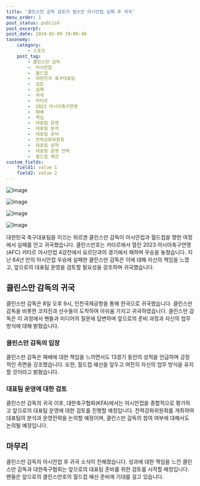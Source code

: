 ```yaml
---
title: '클린스만 감독 검토가 필수인 아시안컵 실패 후 귀국'
menu_order: 1
post_status: publish
post_excerpt: 
post_date: 2024-02-09 19:06:40
taxonomy:
    category:
        - 스포츠
    post_tag:
        - 클린스만 감독
        -  아시안컵
        -  월드컵
        -  대한민국 축구대표팀
        -  검토
        -  실패
        -  귀국
        -  카타르
        -  2023 아시아축구연맹
        -  패배
        -  책임
        -  대표팀 운영
        -  대표팀 분석
        -  대표팀 준비
        -  전력강화위원회
        -  대표팀 성적
        -  대표팀 운영 전략
        -  월드컵 예선
custom_fields:
    field1: value 1
    field2: value 2
---
```


![Image](https://imgnews.pstatic.net/image/109/2024/02/09/0005015329_001_20240209084902514.jpg?type=w647)

![Image](https://imgnews.pstatic.net/image/109/2024/02/09/0005015329_002_20240209084902534.jpg?type=w647)

![Image](https://imgnews.pstatic.net/image/109/2024/02/09/0005015329_003_20240209084902544.jpg?type=w647)

![Image](https://imgnews.pstatic.net/image/109/2024/02/09/0005015329_004_20240209084902568.jpg?type=w647)

대한민국 축구대표팀을 이끄는 위르겐 클린스만 감독이 아시안컵과 월드컵을 향한 여정에서 실패를 안고 귀국했습니다. 클린스만호는 카타르에서 열린 2023 아시아축구연맹(AFC) 카타르 아시안컵 4강전에서 요르단과의 경기에서 패하며 우승을 놓쳤습니다. 지난 64년 만의 아시안컵 우승에 실패한 클린스만 감독은 이에 대해 자신의 책임을 느꼈고, 앞으로의 대표팀 운영을 검토할 필요성을 강조하며 귀국했습니다.
## 클린스만 감독의 귀국
클린스만 감독은 8일 오후 9시, 인천국제공항을 통해 한국으로 귀국했습니다. 클린스만 감독을 비롯한 코치진과 선수들이 도착하여 아쉬움 가지고 귀국하였습니다. 클린스만 감독은 이 과정에서 팬들과 미디어의 질문에 답변하며 앞으로의 준비 과정과 자신의 업무 방식에 대해 밝혔습니다.
### 클린스만 감독의 입장
클린스만 감독은 패배에 대한 책임을 느끼면서도 13경기 동안의 성적을 언급하며 긍정적인 측면을 강조했습니다. 또한, 월드컵 예선을 앞두고 여전히 자신의 업무 방식을 유지할 것이라고 밝혔습니다.
### 대표팀 운영에 대한 검토
클린스만 감독의 귀국 이후, 대한축구협회(KFA)에서는 아시안컵을 종합적으로 평가하고 앞으로의 대표팀 운영에 대한 검토를 진행할 예정입니다. 전력강화위원회를 개최하여 대표팀의 분석과 운영전략을 논의할 예정이며, 클린스만 감독의 참여 여부에 대해서도 논의될 예정입니다.
## 마무리
클린스만 감독의 아시안컵 후 귀국 소식이 전해졌습니다. 성과에 대한 책임을 느낀 클린스만 감독과 대한축구협회는 앞으로의 대표팀 준비를 위한 검토를 시작할 예정입니다. 팬들은 앞으로의 클린스만호의 월드컵 예선 준비에 기대를 걸고 있습니다.

